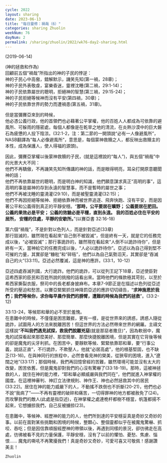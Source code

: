 ```yaml
---
cycle: 2022
layout: sharing
date: 2023-06-13
title: "每日靈修：禍哉（6）"
categories: sharing Zhuolin
weekNum: 76
dayNum: 2
permalink: /sharing/zhuolin/2022/wk76-day2-sharing.html
--- 
```

(2019-06-14)

(神的拯救和作為)    
回顧前五個“禍哉”所指出的神的子民的悖逆：    
神的子民心中高傲，錯解默示，譏笑先知(第一禍，28章)；    
神的子民外表敬虔，宴樂昏迷，靈裡沈睡(第二禍，29:1-14)；    
神的子民依靠屬世的聰明，拒絕神的智慧(第三禍，29:15-24)；    
神的子民拒絕等候神而沒有平安(第四禍，30章)；    
神的子民依靠世界的勢力而遭禍患(第五禍，31章)。  

但是當彌賽亞來到的時候，    
他必憑公義行政，他的首領們也必藉著公平掌權，他的百姓人人都成為可依靠的避風所、可躲雨的隱密處，每個人都像是在乾旱之地的清流，在炎熱沙漠中的巨大磐石為疲憊的人投下陰涼。(32:1-2，注：第二節的一開頭說“必有一人像避風所”，NASB翻譯為“每人必像避風所”，意思是，每個蒙神救贖之人，都反映出救贖主的本性，成為保護人，使人得福的源頭)。  

因此，彌賽亞掌權以後蒙神救贖的子民，(就是這裡說的“每人”)，與五個“禍哉”中的光景大大不同：    
他們不再驕傲，不再譏笑先知所傳講的神的話，而是眼得明亮，耳朵打開原意聽聞神的話；    
他們不再依靠屬世的聰明，而是明白神的知識，他們願意謀求真正“高明的事”，這高明的事是屬神的存到永遠的智慧事，而不是暫時的屬世之事；    
他們不再被沈睡的靈澆灌(29:10)，而是被聖靈澆灌(32:15)；    
他們不再因拒絕等候神、拒絕依靠神而被世界追逐、飛奔快跑、沒有平安，而是因著公平和公義得到真正的平靜安穩。“**那時，公平要居在曠野； 公義要居在肥田。 公義的果效必是平安； 公義的效驗必是平穩，直到永遠。 我的百姓必住在平安的居所， 安穩的住處，平靜的安歇所。**”(以賽亞書 32:16-18)  

第六個“禍哉”，不是針對以色列人，而是針對亞述(33章)    
那行毀滅的，雖然現在看起來“自己倒不被毀滅”，但是終有一天，就是它的任務完成以後，“必被毀滅”；那行事詭詐的，雖然現在看起來“人倒不以詭詐待你”，但是終有一天，當神給它的任務完成以後，“人必以詭詐待你”。亞述以為自己得到堅不可摧的力量，其實卻是“糠秕”和“碎秸”，他們以為自己氣勢滔天，其實卻是“吞滅自己的火”(33:11)。亞述必然覆滅，這是神的應許。(33:1，10-12)  

亞述四處吞滅列國，大行詭詐。他們的詭詐，可以從列王記下18章，亞述使臣對這希西家的臣民和百姓所說的挑撥的話看出來。當時他們的條款極其苛刻，以至於希西家撕裂衣服，祭司中的長老都身披麻布。本章7-9節正是在描述以色列從亞述所受的壓迫和愁苦。以賽亞緊緊抓住神降罰亞述的應許切切禱告，“**求神施恩於我們；我們等候你，求你每早晨作我們的膀臂，遭難的時候為我們的拯救**”。(33:2-12)  

33:13-24，等候耶和華的必不至於羞愧。    
在患難中的時候，不僅僅是困苦難捱，更有一樣，是從世界來的誘惑，誘惑人隨從詭詐，試圖用人的方法來脫離困苦！但這世界的方法必然帶來世界的網羅。主禱文這樣說“**不叫我們遇見試探，救我們脫離兇惡**(就是那惡者撒旦)”，因為軟弱中，魔鬼的試探看起來那麼美好、那麼簡單、那麼快捷脫離困境，但是其實在它背後等候的卻是魔鬼的尖牙利抓。在困苦中，要靜默等候、緊緊依靠耶和華，要“行事公義，說話正直”，不行詭詐，不欺壓人，他就“必居高處”，他的根基堅固，也不缺乏(13-16)。在與神同行的旅程中，必然會看見神的榮美，從狹窄的困境，進入“遼闊之地”(33:17)；那個時候，我們再回憶曾經的苦難，雖然環境可能並沒有太大的改變，困苦依舊，但是魔鬼卻對我們的心沒有驚嚇了(33:18-19)。那時，這被神拯救的人，就住在神的能力裡，“耶和華必顯威嚴與我們同在”，他們就進入神掌權的國度。在這裡神審判、神訂立法律規則、神作王、神也必然拯救其中的居民(33:22)。居住在神的能力威嚴下的人，不動搖不跌倒也不折斷(20-21)，他們也必不說“我病了”——不再有靈裡的破碎和痛苦，一切得罪神的地方都被赦免了(24)。而攻擊我們的敵人(此處是指亞述)，在神掌權之處連桅杆都樹不穩當，帆篷都揚不起來，它想擄掠我們，自己反被擄掠(23)。  

在患難中，等候神、經歷神的能力的人，他們所到達的平安穩妥真是奇妙又奇妙的事。以前在面對某些挑戰和困境的時候，整顆心、整個靈都似乎在被魔鬼驚嚇、抓咬、吞吃；但是因信靠順服經歷神的帶領以後，再遇到同樣的景況，卻彷彿走在高處，彷彿被看不見的力量保護，平靜安穩，沒有了以前的懼怕、憂愁、焦慮、惱恨...... 魔鬼的嘶吼不再驚擾我們！真是奇妙又奇妙，可愛可喜又可敬佩！感謝讚美主！  

`Zhuolin`  
